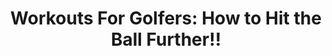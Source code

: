 ---
path: "/workouts-for-golfers/"
title: "Workouts For Golfers: How to Hit the Ball Further!!"
post: "true"
---